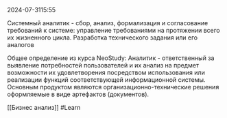  2024-07-3115:55

Системный аналитик - сбор, анализ, формализация и согласование требований к системе: управление требованиями на протяжении всего их жизненного цикла. Разработка технического задания или его аналогов

Общее определение из курса NeoStudy:
Аналитик - ответственный за выявление потребностей пользователей и их анализ на предмет возможности их удовлетворения посредством использования или реализации функций соответствующей информационной системы.
Основным продуктом являются организационно-технические решения оформляемые в виде артефактов (документов).




[[Бизнес анализ]]
#Learn